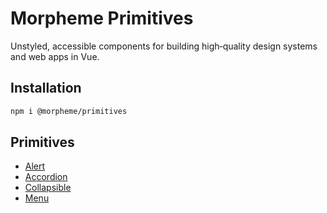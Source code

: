 # Morpheme Primitives

Unstyled, accessible components for building high‑quality design systems and web apps in Vue.

## Installation

```bash
npm i @morpheme/primitives
```

## Primitives

- [Alert](./alert.md)
- [Accordion](./accordion.md)
- [Collapsible](./collapsible.md)
- [Menu](./menu.md)